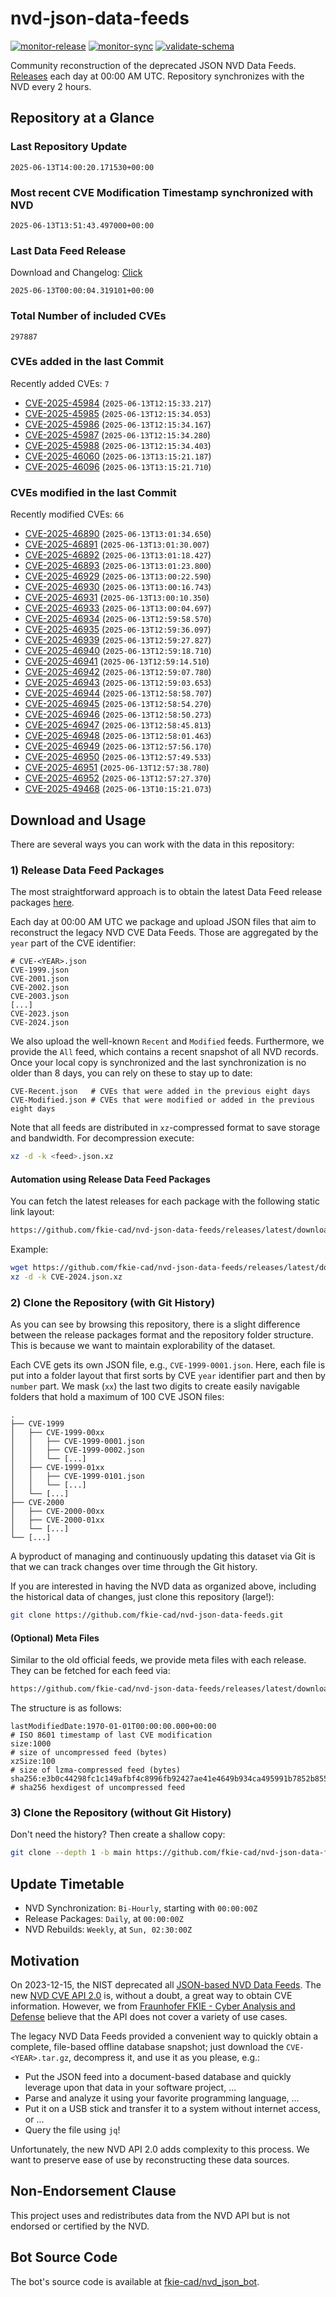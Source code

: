 # nvd-json-data-feeds

[![monitor-release](https://github.com/fkie-cad/nvd-json-data-feeds/actions/workflows/monitor_release.yml/badge.svg)](https://github.com/fkie-cad/nvd-json-data-feeds/actions/workflows/monitor_release.yml)
[![monitor-sync](https://github.com/fkie-cad/nvd-json-data-feeds/actions/workflows/monitor_sync.yml/badge.svg)](https://github.com/fkie-cad/nvd-json-data-feeds/actions/workflows/monitor_sync.yml)
[![validate-schema](https://github.com/fkie-cad/nvd-json-data-feeds/actions/workflows/validate_schema.yml/badge.svg)](https://github.com/fkie-cad/nvd-json-data-feeds/actions/workflows/validate_schema.yml)

Community reconstruction of the deprecated JSON NVD Data Feeds.
[Releases](https://github.com/fkie-cad/nvd-json-data-feeds/releases/latest) each day at 00:00 AM UTC.
Repository synchronizes with the NVD every 2 hours.

## Repository at a Glance

### Last Repository Update

```plain
2025-06-13T14:00:20.171530+00:00
```

### Most recent CVE Modification Timestamp synchronized with NVD

```plain
2025-06-13T13:51:43.497000+00:00
```

### Last Data Feed Release

Download and Changelog: [Click](https://github.com/fkie-cad/nvd-json-data-feeds/releases/latest)

```plain
2025-06-13T00:00:04.319101+00:00
```

### Total Number of included CVEs

```plain
297887
```

### CVEs added in the last Commit

Recently added CVEs: `7`

- [CVE-2025-45984](CVE-2025/CVE-2025-459xx/CVE-2025-45984.json) (`2025-06-13T12:15:33.217`)
- [CVE-2025-45985](CVE-2025/CVE-2025-459xx/CVE-2025-45985.json) (`2025-06-13T12:15:34.053`)
- [CVE-2025-45986](CVE-2025/CVE-2025-459xx/CVE-2025-45986.json) (`2025-06-13T12:15:34.167`)
- [CVE-2025-45987](CVE-2025/CVE-2025-459xx/CVE-2025-45987.json) (`2025-06-13T12:15:34.280`)
- [CVE-2025-45988](CVE-2025/CVE-2025-459xx/CVE-2025-45988.json) (`2025-06-13T12:15:34.403`)
- [CVE-2025-46060](CVE-2025/CVE-2025-460xx/CVE-2025-46060.json) (`2025-06-13T13:15:21.187`)
- [CVE-2025-46096](CVE-2025/CVE-2025-460xx/CVE-2025-46096.json) (`2025-06-13T13:15:21.710`)


### CVEs modified in the last Commit

Recently modified CVEs: `66`

- [CVE-2025-46890](CVE-2025/CVE-2025-468xx/CVE-2025-46890.json) (`2025-06-13T13:01:34.650`)
- [CVE-2025-46891](CVE-2025/CVE-2025-468xx/CVE-2025-46891.json) (`2025-06-13T13:01:30.007`)
- [CVE-2025-46892](CVE-2025/CVE-2025-468xx/CVE-2025-46892.json) (`2025-06-13T13:01:18.427`)
- [CVE-2025-46893](CVE-2025/CVE-2025-468xx/CVE-2025-46893.json) (`2025-06-13T13:01:23.800`)
- [CVE-2025-46929](CVE-2025/CVE-2025-469xx/CVE-2025-46929.json) (`2025-06-13T13:00:22.590`)
- [CVE-2025-46930](CVE-2025/CVE-2025-469xx/CVE-2025-46930.json) (`2025-06-13T13:00:16.743`)
- [CVE-2025-46931](CVE-2025/CVE-2025-469xx/CVE-2025-46931.json) (`2025-06-13T13:00:10.350`)
- [CVE-2025-46933](CVE-2025/CVE-2025-469xx/CVE-2025-46933.json) (`2025-06-13T13:00:04.697`)
- [CVE-2025-46934](CVE-2025/CVE-2025-469xx/CVE-2025-46934.json) (`2025-06-13T12:59:58.570`)
- [CVE-2025-46935](CVE-2025/CVE-2025-469xx/CVE-2025-46935.json) (`2025-06-13T12:59:36.097`)
- [CVE-2025-46939](CVE-2025/CVE-2025-469xx/CVE-2025-46939.json) (`2025-06-13T12:59:27.827`)
- [CVE-2025-46940](CVE-2025/CVE-2025-469xx/CVE-2025-46940.json) (`2025-06-13T12:59:18.710`)
- [CVE-2025-46941](CVE-2025/CVE-2025-469xx/CVE-2025-46941.json) (`2025-06-13T12:59:14.510`)
- [CVE-2025-46942](CVE-2025/CVE-2025-469xx/CVE-2025-46942.json) (`2025-06-13T12:59:07.780`)
- [CVE-2025-46943](CVE-2025/CVE-2025-469xx/CVE-2025-46943.json) (`2025-06-13T12:59:03.653`)
- [CVE-2025-46944](CVE-2025/CVE-2025-469xx/CVE-2025-46944.json) (`2025-06-13T12:58:58.707`)
- [CVE-2025-46945](CVE-2025/CVE-2025-469xx/CVE-2025-46945.json) (`2025-06-13T12:58:54.270`)
- [CVE-2025-46946](CVE-2025/CVE-2025-469xx/CVE-2025-46946.json) (`2025-06-13T12:58:50.273`)
- [CVE-2025-46947](CVE-2025/CVE-2025-469xx/CVE-2025-46947.json) (`2025-06-13T12:58:45.813`)
- [CVE-2025-46948](CVE-2025/CVE-2025-469xx/CVE-2025-46948.json) (`2025-06-13T12:58:01.463`)
- [CVE-2025-46949](CVE-2025/CVE-2025-469xx/CVE-2025-46949.json) (`2025-06-13T12:57:56.170`)
- [CVE-2025-46950](CVE-2025/CVE-2025-469xx/CVE-2025-46950.json) (`2025-06-13T12:57:49.533`)
- [CVE-2025-46951](CVE-2025/CVE-2025-469xx/CVE-2025-46951.json) (`2025-06-13T12:57:38.780`)
- [CVE-2025-46952](CVE-2025/CVE-2025-469xx/CVE-2025-46952.json) (`2025-06-13T12:57:27.370`)
- [CVE-2025-49468](CVE-2025/CVE-2025-494xx/CVE-2025-49468.json) (`2025-06-13T10:15:21.073`)


## Download and Usage

There are several ways you can work with the data in this repository:

### 1) Release Data Feed Packages

The most straightforward approach is to obtain the latest Data Feed release packages [here](https://github.com/fkie-cad/nvd-json-data-feeds/releases/latest).

Each day at 00:00 AM UTC we package and upload JSON files that aim to reconstruct the legacy NVD CVE Data Feeds.
Those are aggregated by the `year` part of the CVE identifier:

```
# CVE-<YEAR>.json
CVE-1999.json
CVE-2001.json
CVE-2002.json
CVE-2003.json
[...]
CVE-2023.json
CVE-2024.json
```

We also upload the well-known `Recent` and `Modified` feeds.
Furthermore, we provide the `All` feed, which contains a recent snapshot of all NVD records.
Once your local copy is synchronized and the last synchronization is no older than 8 days, you can rely on these to stay up to date:

```plain
CVE-Recent.json   # CVEs that were added in the previous eight days
CVE-Modified.json # CVEs that were modified or added in the previous eight days
```

Note that all feeds are distributed in `xz`-compressed format to save storage and bandwidth.
For decompression execute:

```sh
xz -d -k <feed>.json.xz
```

#### Automation using Release Data Feed Packages

You can fetch the latest releases for each package with the following static link layout:

```sh
https://github.com/fkie-cad/nvd-json-data-feeds/releases/latest/download/CVE-<YEAR>.json.xz
```

Example:

```sh
wget https://github.com/fkie-cad/nvd-json-data-feeds/releases/latest/download/CVE-2024.json.xz
xz -d -k CVE-2024.json.xz
```

### 2) Clone the Repository (with Git History)

As you can see by browsing this repository, there is a slight difference between the release packages format and the repository folder structure.
This is because we want to maintain explorability of the dataset.

Each CVE gets its own JSON file, e.g., `CVE-1999-0001.json`.
Here, each file is put into a folder layout that first sorts by CVE `year` identifier part and then by `number` part.
We mask (`xx`) the last two digits to create easily navigable folders that hold a maximum of 100 CVE JSON files:

```plain
.
├── CVE-1999
│   ├── CVE-1999-00xx
│   │   ├── CVE-1999-0001.json
│   │   ├── CVE-1999-0002.json
│   │   └── [...]
│   ├── CVE-1999-01xx
│   │   ├── CVE-1999-0101.json
│   │   └── [...]
│   └── [...]
├── CVE-2000
│   ├── CVE-2000-00xx
│   ├── CVE-2000-01xx
│   └── [...]
└── [...]
```

A byproduct of managing and continuously updating this dataset via Git is that we can track changes over time through the Git history.

If you are interested in having the NVD data as organized above, including the historical data of changes, just clone this repository (large!):

```sh
git clone https://github.com/fkie-cad/nvd-json-data-feeds.git
```

#### (Optional) Meta Files

Similar to the old official feeds, we provide meta files with each release. They can be fetched for each feed via:

```sh
https://github.com/fkie-cad/nvd-json-data-feeds/releases/latest/download/CVE-<YEAR>.meta
```

The structure is as follows:

```plain
lastModifiedDate:1970-01-01T00:00:00.000+00:00                          # ISO 8601 timestamp of last CVE modification
size:1000                                                               # size of uncompressed feed (bytes)
xzSize:100                                                              # size of lzma-compressed feed (bytes)
sha256:e3b0c44298fc1c149afbf4c8996fb92427ae41e4649b934ca495991b7852b855 # sha256 hexdigest of uncompressed feed
```

### 3) Clone the Repository (without Git History)

Don't need the history? Then create a shallow copy:

```sh
git clone --depth 1 -b main https://github.com/fkie-cad/nvd-json-data-feeds.git
```


## Update Timetable

* NVD Synchronization: `Bi-Hourly`, starting with `00:00:00Z`
* Release Packages: `Daily`, at `00:00:00Z`
* NVD Rebuilds: `Weekly`, at `Sun, 02:30:00Z`


## Motivation

On 2023-12-15, the NIST deprecated all [JSON-based NVD Data Feeds](https://nvd.nist.gov/vuln/data-feeds#divRetirementBanner-1).
The new [NVD CVE API 2.0](https://nvd.nist.gov/developers/vulnerabilities) is, without a doubt, a great way to obtain CVE information.
However, we from [Fraunhofer FKIE - Cyber Analysis and Defense](https://www.fkie.fraunhofer.de/en/departments/cad.html) believe that the API does not cover a variety of use cases.

The legacy NVD Data Feeds provided a convenient way to quickly obtain a complete, file-based offline database snapshot; just download the `CVE-<YEAR>.tar.gz`, decompress it, and use it as you please, e.g.:

- Put the JSON feed into a document-based database and quickly leverage upon that data in your software project, ...
- Parse and analyze it using your favorite programming language, ...
- Put it on a USB stick and transfer it to a system without internet access, or ...
- Query the file using `jq`!

Unfortunately, the new NVD API 2.0 adds complexity to this process.
We want to preserve ease of use by reconstructing these data sources.

## Non-Endorsement Clause

This project uses and redistributes data from the NVD API but is not endorsed or certified by the NVD.

## Bot Source Code

The bot's source code is available at [fkie-cad/nvd\_json\_bot](https://github.com/fkie-cad/nvd_json_bot).